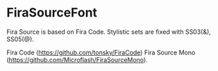 # FiraSourceFont
Fira Source is based on Fira Code. Stylistic sets are fixed with SS03(&amp;), SS05(@).

Fira Code (https://github.com/tonsky/FiraCode)
Fira Source Mono (https://github.com/Microflash/FiraSourceMono).
